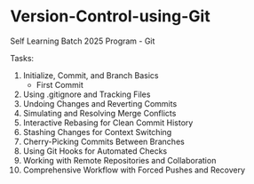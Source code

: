 # Version-Control-using-Git
Self Learning Batch 2025 Program - Git

Tasks: 
1) Initialize, Commit, and Branch Basics
    - First Commit
2) Using .gitignore and Tracking Files
3) Undoing Changes and Reverting Commits
4) Simulating and Resolving Merge Conflicts
5) Interactive Rebasing for Clean Commit History
6) Stashing Changes for Context Switching
7) Cherry-Picking Commits Between Branches
8) Using Git Hooks for Automated Checks
9) Working with Remote Repositories and Collaboration
10) Comprehensive Workflow with Forced Pushes and Recovery
